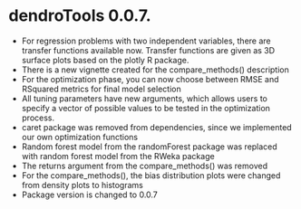 # dendroTools 0.0.7.

* For regression problems with two independent variables, there are transfer functions available now. Transfer functions are given as 3D surface plots based on the plotly R package. 
* There is a new vignette created for the compare_methods() description
* For the optimization phase, you can now choose between RMSE and RSquared metrics for final model selection
* All tuning parameters have new arguments, which allows users to specify a vector of possible values to be tested in the optimization process. 
* caret package was removed from dependencies, since we implemented our own optimization functions
* Random forest model from the randomForest package was replaced with random forest model from the RWeka package 
* The returns argument from the compare_methods() was removed
* For the compare_methods(), the bias distribution plots were changed from density plots to histograms
* Package version is changed to 0.0.7
